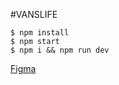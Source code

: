 #VANSLIFE

```
$ npm install
$ npm start
$ npm i && npm run dev
````

[Figma](https://www.figma.com/file/igDA2NiMDhoaIIAqm5EnTq/%23VanLife?type=design&node-id=0-1&mode=design)

